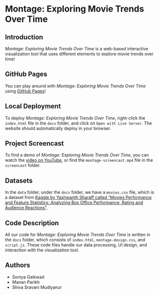 # Montage: Exploring Movie Trends Over Time

## Introduction

_Montage: Exploring Movie Trends Over Time_ is a web-based interactive visualization tool that uses different elements to explore movie trends over time!

## GitHub Pages

You can play around with _Montage: Exploring Movie Trends Over Time_ using [GitHub Pages](https://soniyagaikwad.github.io/movie-trends-data-vis/)!

## Local Deployment

To deploy _Montage: Exploring Movie Trends Over Time_, right-click the `index.html` file in the `docs` folder, and click on `Open with Live Server`. The website should automatically deploy in your browser.

## Project Screencast

To find a demo of _Montage: Exploring Movie Trends Over Time_, you can watch the [video on YouTube](https://youtu.be/58AbuQt9inQ), or find the `montage-screencast.mp4` file in the `screencast` folder.

## Datasets

In the `data` folder, under the `docs` folder, we have a `movies.csv` file, which is a dataset from [Kaggle by Yashwanth Sharaff called “Movies Performance and Feature Statistics: Analyzing Box Office Performance, Rating and Audience Reactions”](https://www.kaggle.com/datasets/thedevastator/movies-performance-and-feature-statistics).

## Code Description

All our code for _Montage: Exploring Movie Trends Over Time_ is written in the `docs` folder, which consists of `index.html`, `montage-design.css`, and `script.js`. These code files handle our data processing, UI design, and interaction with the visualization tool.

## Authors

- Soniya Gaikwad
- Manan Parikh
- Shiva Sravani Mudiyanur